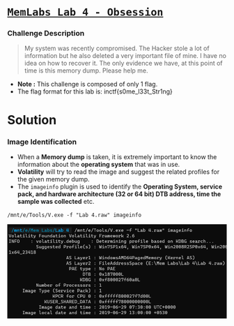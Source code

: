 # [`MemLabs Lab 4 - Obsession`](https://mega.nz/#!Tx41jC5K!ifdu9DUair0sHncj5QWImJovfxixcAY-gt72mCXmYrE)

### Challenge Description

> My system was recently compromised. 
> The Hacker stole a lot of information but he also deleted a very important file of mine. 
> I have no idea on how to recover it. 
> The only evidence we have, at this point of time is this memory dump. 
> Please help me.

- **Note :** This challenge is composed of only 1 flag.
- The flag format for this lab is: inctf{s0me_l33t_Str1ng}

# Solution

### Image Identification 

- When a **Memory dump** is taken, it is extremely important to know the information about the **operating system** that was in use.
- **Volatility** will try to read the image and suggest the related profiles for the given memory dump. 
- The `imageinfo` plugin is used to identify the **Operating System, service pack, and hardware architecture (32 or 64 bit) DTB address, time the sample was collected** etc.

```
/mnt/e/Tools/V.exe -f "Lab 4.raw" imageinfo
```

![](https://github.com/a3X3k/MemLabs/blob/main/Lab%204/Assets/1.png)
